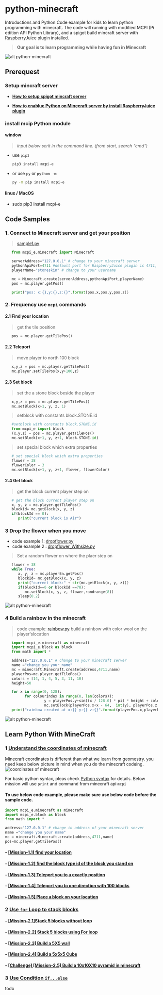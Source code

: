# python-minecraft

Introductions and Python Code example for kids to learn python programming with minecraft.   The code will running  with modified MCPI (Pi edition API Python Library), and a spigot build mincraft server with  RaspberryJuice plugin installed.

> **Our goal is to learn programming while having fun in Minecraft**

![alt python-minecraft](./documents/ProgrammingWithMineCraftPython.png)

## Prerequest

### Setup mincraft server

- **[How to setup spigot mincraft server](./documents/1_SetUpMineCraftServer/1.1_HowToSetUpMineCraftServer.md)**
  
- **[How to enablue Python on Minecraft server by install RaspberryJuice plugin](./documents/1_SetUpMineCraftServer/1.2_HowToEnablePythonForMineCraftServer.md)**

### install mcip Python module

#### window

>*input below scrit in the command line. (from start, search "cmd")*

- use `pip3`
  
  ```bash
  pip3 install mcpi-e
  ```

- or use `py` or `python -m`
  
  ```bash
  py -m pip install mcpi-e
  ```

#### linux / MacOS

- sudo pip3 install mcpi-e

## Code Samples

### 1. Connect to Minecraft server and get your position

   >[sample1.py](./0.1-Sample1.py)

```python
   from mcpi_e.minecraft import Minecraft

   serverAddress="127.0.0.1" # change to your minecraft server
   pythonApiPort=4711 #default port for RaspberryJuice plugin is 4711, it could be changed in plugins\RaspberryJuice\config.yml
   playerName="stoneskin" # change to your username

   mc = Minecraft.create(serverAddress,pythonApiPort,playerName)
   pos = mc.player.getPos()

   print("pos: x:{},y:{},z:{}".format(pos.x,pos.y,pos.z))
```

### 2. Frequency use `mcpi` commands

#### 2.1 Find your location

> get the tile position

```python
   pos = mc.player.getTilePos()

```

#### 2.2 Teleport

> move player to north 100 block

```python
   x,y,z = pos = mc.player.getTilePos()
   mc.player.setTilePos(x,y+100,z)
```

#### 2.3 Set block

>set the a stone block beside the player

```python
   x,y,z = pos = mc.player.getTilePos()
   mc.setBlock(x+1, y, z, 1)
```

>setblock with constants block.STONE.id

```python
   #setblock with constants block.STONE.id
   from mcpi_e import block
   (x,y,z) = pos = mc.player.getTilePos()
   mc.setBlock(x+1, y, z+1, block.STONE.id)
```

>set special block which extra properties

```python
   # set special block which extra properties
   flower = 38
   flowerColor = 3
   mc.setBlock(x+1, y, z+1, flower, flowerColor)
```

#### 2.4 Get block

>get the block current player step on

```python
   # get the block current player step on
   x, y, z = mc.player.getTilePos()
   blockId= mc.getBlock(x, y, z)
   if(blockId == 0):
      print("current block is Air")
```

### 3 Drop the flower when you move

- code example 1: [dropflower.py](./samples/dropflower.py)
- code example 2 : [dropflower_Withsize.py](./samples/dropflower_withsize.py)

>Set a random flower on where the plaer step on

```python
   flower = 38
   while True:
      x, y, z = mc.playerEn.getPos()
      blockId= mc.getBlock(x, y, z)
      print("current block:" + str(mc.getBlock(x, y, z)))
      if(blockId==0 or blockId ==78):
         mc.setBlock(x, y, z, flower,randrange(8))
      sleep(0.2)
```

![alt python-minecraft](./documents/dropflowers.png)

### 4 Build a rainbow in the minecraft

>code example: [rainbow.py](./samples/rainbow.py)
>build a rainbow with color wool on the player'slocation

```python
   import mcpi_e.minecraft as minecraft
   import mcpi_e.block as block
   from math import *

   address="127.0.0.1" # change to your minecraft server
   name ="change you your name"
   mc = minecraft.Minecraft.create(address,4711,name)
   playerPos=mc.player.getTilePos()
   colors = [14, 1, 4, 5, 3, 11, 10]
   height=50

   for x in range(0, 128):
         for colourindex in range(0, len(colors)):
                  y = playerPos.y+sin((x / 128.0) * pi) * height + colourindex
                  mc.setBlock(playerPos.x+x - 64,  int(y), playerPos.z, block.WOOL.id, colors[len(colors) - 1 - colourindex])
   print("rainbow created at x:{} y:{} z:{}".format(playerPos.x,playerPos.y,playerPos.z))

```

![alt python-minecraft](./documents/rainbow.png)

## Learn Python With MineCraft

### 1 [Understand the coordinates of minecraft](./documents/5_LearnPythonWithMineCraft/LearnPythonWithMineCraft.md)

Minecraft coordinates is different than what we learn from geomestry. you need keep below picture in mind when you do the minecraft codeing.
![coordinates of minecraft](./documents/minecraft_Coordinates.png)

For basic python syntax, pleas check [Python syntax](https://www.w3schools.com/python/python_syntax.asp) for details.
Below mission will use `print` and command from minecraft api `mcpi`

#### To use below code example, please make sure use below code before the sample code.

```python
import mcpi_e.minecraft as minecraft
import mcpi_e.block as block
from math import *

address="127.0.0.1" # change to address of your minecraft server
name ="change you your name"
mc = minecraft.Minecraft.create(address,4711,name)
pos=mc.player.getTilePos()
```

#### - [[Mission-1.1] find your location](./documents/5_LearnPythonWithMineCraft/LearnPythonWithMineCraft.md#--mission-11-find-your-location)

#### - [[Mission-1.2] find the block type id of the block you stand on](./documents/5_LearnPythonWithMineCraft/LearnPythonWithMineCraft.md#--mission-12-find-the-block-type-id-of-the-block-you-stand-on)

#### - [[Mission-1.3] Teleport you to a exactly position](./documents/5_LearnPythonWithMineCraft/LearnPythonWithMineCraft.md#--mission-13-teleport-you-to-a-exactly-position)

#### - [[Mission-1.4] Teleport you to one direction with 100 blocks](./documents/5_LearnPythonWithMineCraft/LearnPythonWithMineCraft.md#--mission-14-teleport-you-to-one-direction-with-100-blocks)

#### - [[Mission-1.5] Place a block on your location](./documents/5_LearnPythonWithMineCraft/LearnPythonWithMineCraft.md#--mission-15-place-a-block-on-your-location)

### 2 [Use `for` Loop to stack blocks](./documents/5_LearnPythonWithMineCraft/LearnPythonWithMineCraft.md#2-use-for-loop-to-stack-blocks)

#### - [[Mission-2.1]Stack 5 blocks without loop](./documents/5_LearnPythonWithMineCraft/LearnPythonWithMineCraft.md#--mission-21stack-5-blocks-without-loop)

#### - [[Mission-2.2] Stack 5 blocks using For loop](./documents/5_LearnPythonWithMineCraft/LearnPythonWithMineCraft.md#--mission-22-stack-5-blocks-using-for-loop)


#### - [[Mission-2.3] Build a 5X5 wall](./documents/5_LearnPythonWithMineCraft/LearnPythonWithMineCraft.md#--mission-23-build-a-5x5-wall)

#### - [[Mission-2.4] Build a 5x5x5 Cube](./documents/5_LearnPythonWithMineCraft/LearnPythonWithMineCraft.md#--mission-24-build-a-5x5x5-cube)

#### - [[Challenge] [Mission-2.5] Build a 10x10X10 pyramid in minecraft](./documents/5_LearnPythonWithMineCraft/LearnPythonWithMineCraft.md#--challenge-mission-25-build-a-10x10x10-pyramid-in-minecraft)

### 3 [Use Condition `if...else`](./documents/5_LearnPythonWithMineCraft/LearnPythonWithMineCraft.md#3-use-condition-ifelse)

todo

